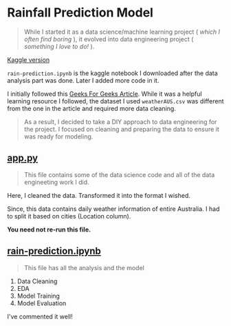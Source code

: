 # Rainfall Prediction Model

>While I started it as a data science/machine learning project ( *which I often find boring* ), it evolved into data engineering project ( *something I love to do!* ).

[Kaggle version](https://www.kaggle.com/code/shreyaporwall/rain-prediction)


`rain-prediction.ipynb` is the kaggle notebook I downloaded after the data analysis part was done. Later I added more code in it.

I initially followed this [Geeks For Geeks Article](https://www.geeksforgeeks.org/rainfall-prediction-using-machine-learning-python/). While it was a helpful learning resource I followed, the dataset I used `weatherAUS.csv`  was different from the one in the article and required more data cleaning.

>As a result, I decided to take a DIY approach to data engineering for the project. I focused on cleaning and preparing the data to ensure it was ready for modeling.

## [app.py](/app.py)

>This file contains some of the data science code and all of the data engineeting work I did.

Here, I cleaned the data. Transformed it into the format I wished.

Since, this data contains daily weather information of entire Australia. I had to split it based on cities (Location column).

**You need not re-run this file.**

## [rain-prediction.ipynb](/rain-prediction.ipynb)

>This file has all the analysis and the model

1. Data Cleaning
2. EDA
3. Model Training
4. Model Evaluation
   
I've commented it well!

